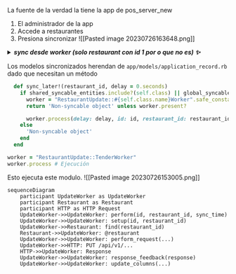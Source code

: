 
La fuente de la verdad la tiene la app de pos_server_new

1. El administrador de la app
2. Accede a restaurantes
3. Presiona sincronizar
![[Pasted image 20230726163648.png]]

<details>
  <summary><em><strong>sync desde worker (solo restaurant con id 1 por o que no es) ✨</em></strong></summary>
	dentro de una lib llamada
	`lib/tasks/franchise.rake`
	![[Pasted image 20230726151717.png]]
	
	Esta librería se encarga de sincronizar todos los elementos dentro del array.
	
	Para este caso, veremos cómo funciona el Tender
	
	`Tender.sync_later!(1)`
</details>


Los modelos sincronizados herendan de `app/models/application_record.rb`
dado que necesitan un método 

```ruby
  def sync_later!(restaurant_id, delay = 0.seconds)
    if shared_syncable_entities.include?(self.class) || global_syncable_entities.include?(self.class)
      worker = "RestaurantUpdate::#{self.class.name}Worker".safe_constantize
      return 'Non-syncable object' unless worker.present?

      worker.process(delay: delay, id: id, restaurant_id: restaurant_id, sync_time: Time.now.to_i)
    else
      'Non-syncable object'
    end
  end
```

```ruby
worker = "RestaurantUpdate::TenderWorker"
worker.process # Ejecución
```

Esto ejecuta este modulo.
![[Pasted image 20230726153005.png]]


```mermaid
sequenceDiagram
    participant UpdateWorker as UpdateWorker
    participant Restaurant as Restaurant
    participant HTTP as HTTP Request
    UpdateWorker->>UpdateWorker: perform(id, restaurant_id, sync_time)
    UpdateWorker->>UpdateWorker: setup(id, restaurant_id)
    UpdateWorker->>Restaurant: find(restaurant_id)
    Restaurant->>UpdateWorker: @restaurant
    UpdateWorker->>UpdateWorker: perform_request(...)
    UpdateWorker->>HTTP: PUT /api/v1/...
    HTTP->>UpdateWorker: Response
    UpdateWorker->>UpdateWorker: response_feedback(response)
    UpdateWorker->>UpdateWorker: update_columns(...)

```